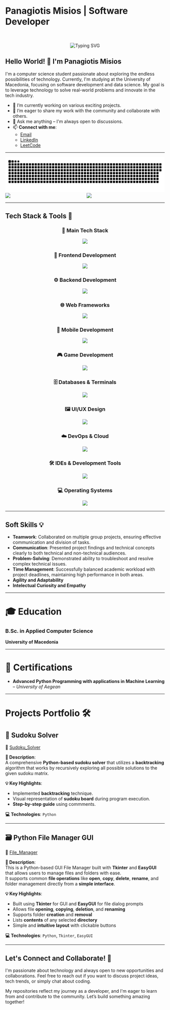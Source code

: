 # Panagiotis Misios | Software Developer

<br>

<p align="center">
  <img src="https://readme-typing-svg.demolab.com?font=Fira+Code&duration=2000&pause=400&color=1DF713&center=true&multiline=true&width=435&height=60&lines=Undergraduate+Student;Future+Full+Stack+Developer" alt="Typing SVG">
</p>

## Hello World! 👋 I'm Panagiotis Misios

I'm a computer science student passionate about exploring the endless possibilities of technology. Currently, I'm studying at the University of Macedonia, focusing on software development and data science. My goal is to leverage technology to solve real-world problems and innovate in the tech industry.

- 🌱 I’m currently working on various exciting projects.
- 🔭 I’m eager to share my work with the community and collaborate with others.
- 💬 Ask me anything – I'm always open to discussions.
- 📫 **Connect with me**:
  - [Email](mailto:panagiotismisios@gmail.com)
  - [LinkedIn](https://www.linkedin.com/in/panagiotis-misios/)
  - [LeetCode](https://leetcode.com/u/panagiotismisios/)

---


<picture>
  <source media="(prefers-color-scheme: dark)" srcset="https://raw.githubusercontent.com/panagiotismisios/panagiotismisios/output/github-snake-dark.svg" />
  <source media="(prefers-color-scheme: light)" srcset="https://raw.githubusercontent.com/panagiotismisios/panagiotismisios/output/github-snake.svg" />
  <img alt="github-snake" src="https://raw.githubusercontent.com/panagiotismisios/panagiotismisios/output/github-snake.svg" />
</picture>

<div style="display: flex; flex-direction: row;">
    <img src="https://github-readme-stats.vercel.app/api?username=panagiotismisios&theme=shades-of-purple" style="width: 51%;">
    <img src="https://github-readme-stats.vercel.app/api/top-langs/?username=panagiotismisios&layout=compact&hide_border=true&&langs_count=10&show_icons=true&theme=codeSTACKr" style="width: 40%;">
</div>

---

## Tech Stack & Tools 📌  

<div align="center">

### 🚀 **Main Tech Stack**  
<p>
  <img src="https://skillicons.dev/icons?i=py,java,c" height="60"/>
</p>

### 🎨 **Frontend Development**  
<p>
  <img src="https://skillicons.dev/icons?i=html,css,js,tailwindcss,wordpress" height="60"/>
</p>

### ⚙️ **Backend Development**  
<p>
  <img src="https://skillicons.dev/icons?i=cs,net,py,php,firebase" height="60"/>
</p>

### 🌐 **Web Frameworks**
<p>
  <img src="https://skillicons.dev/icons?i=react,vite,nodejs,nextjs,vuejs,svelte,angular,mongodb,django,npm,electron,babel" height="60"/>
</p>

### 📱 **Mobile Development**
<p>
  <img src="https://skillicons.dev/icons?i=java,kotlin,swift,androidstudio" height="60"/>
</p>

### 🎮 **Game Development**
<p>
  <img src="https://skillicons.dev/icons?i=cpp,cs,unrealengine,unity" height="60"/>
</p>

### 🗄️ **Databases & Terminals**  
<p>
  <img src="https://skillicons.dev/icons?i=mysql,sqlite,postgres,bash,powershell" height="60"/>
</p>

### 🖼️ **UI/UX Design**  
<p>
  <img src="https://skillicons.dev/icons?i=ps,ai,figma,blender" height="60"/>
</p>

### ☁️ **DevOps & Cloud**  
<p>
  <img src="https://skillicons.dev/icons?i=docker,kubernetes,githubactions" height="60"/>
</p>

### 🛠️ **IDEs & Development Tools**  
<p>
  <img src="https://skillicons.dev/icons?i=pycharm,idea,clion,webstorm,vscode,visualstudio,cmake,anaconda,eclipse,git,arduino" height="60"/>
</p>

### 💻 **Operating Systems**
<p>
  <img src="https://skillicons.dev/icons?i=windows,linux,apple,raspberrypi" height="60"/>
</p>

</div>

---

## Soft Skills 💡

- **Teamwork**: Collaborated on multiple group projects, ensuring effective communication and division of tasks.
- **Communication**: Presented project findings and technical concepts clearly to both technical and non-technical audiences.
- **Problem-Solving**: Demonstrated ability to troubleshoot and resolve complex technical issues.
- **Time Management**: Successfully balanced academic workload with project deadlines, maintaining high performance in both areas.
- **Agility and Adaptability**
- **Intelectual Curiosity and Empathy**

---

# 🎓 Education  
### **B.Sc. in Applied Computer Science**  
**University of Macedonia**  

---

# 📜 Certifications  
- **Advanced Python Programming with applications in Machine Learning** – *University of Aegean*  

---

# **Projects Portfolio 🛠️**

## **🔢 Sudoku Solver**  
🔗 [Sudoku_Solver](https://github.com/panagiotismisios/Sudoku_Solver)

**📜 Description**:  
A comprehensive **Python-based sudoku solver** that utilizes a **backtracking** algorithm that works by recursively exploring all possible solutions to the given sudoku matrix.

**💡 Key Highlights**:  

- Implemented **backtracking** technique.  
- Visual representation of **sudoku board** during program execution.  
- **Step-by-step guide** using commments.

**💻 Technologies**: `Python`

---

## **🗃️ Python File Manager GUI**
🔗 [File_Manager](https://github.com/panagiotismisios/File_Manager)

**📜 Description**:  
This is a Python-based GUI File Manager built with **Tkinter** and **EasyGUI** that allows users to manage files and folders with ease.  
It supports common **file operations** like **open**, **copy**, **delete**, **rename**, and folder management directly from a **simple interface**.

**💡 Key Highlights**:

- Built using **Tkinter** for GUI and **EasyGUI** for file dialog prompts  
- Allows file **opening**, **copying**, **deletion**, and **renaming**  
- Supports folder **creation** and **removal**  
- Lists **contents** of any selected **directory**
- Simple and **intuitive layout** with clickable buttons

**💻 Technologies**: `Python`, `Tkinter`, `EasyGUI`   

---

## Let's Connect and Collaborate! 🤝

I'm passionate about technology and always open to new opportunities and collaborations. Feel free to reach out if you want to discuss project ideas, tech trends, or simply chat about coding.

My repositories reflect my journey as a developer, and I'm eager to learn from and contribute to the community. Let’s build something amazing together!

